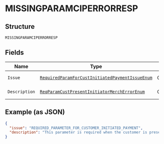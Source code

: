 
# MISSINGPARAMCIPERRORRESP

## Structure

`MISSINGPARAMCIPERRORRESP`

## Fields

| Name | Type | Tags | Description | Getter | Setter |
|  --- | --- | --- | --- | --- | --- |
| `Issue` | [`RequiredParamForCustInitiatedPaymentIssueEnum`](../../doc/models/required-param-for-cust-initiated-payment-issue-enum.md) | Optional | - | RequiredParamForCustInitiatedPaymentIssueEnum getIssue() | setIssue(RequiredParamForCustInitiatedPaymentIssueEnum issue) |
| `Description` | [`ReqParamCustPresentInitiatorMerchErrorEnum`](../../doc/models/req-param-cust-present-initiator-merch-error-enum.md) | Optional | - | ReqParamCustPresentInitiatorMerchErrorEnum getDescription() | setDescription(ReqParamCustPresentInitiatorMerchErrorEnum description) |

## Example (as JSON)

```json
{
  "issue": "REQUIRED_PARAMETER_FOR_CUSTOMER_INITIATED_PAYMENT",
  "description": "This parameter is required when the customer is present. If the customer is not present, indicate so by sending payment_initiator=`MERCHANT`. For details, see <a href=\"https://developer.paypal.com/docs/api/orders/v2/#definition-card_stored_credential\">Stored Credential</a>."
}
```

